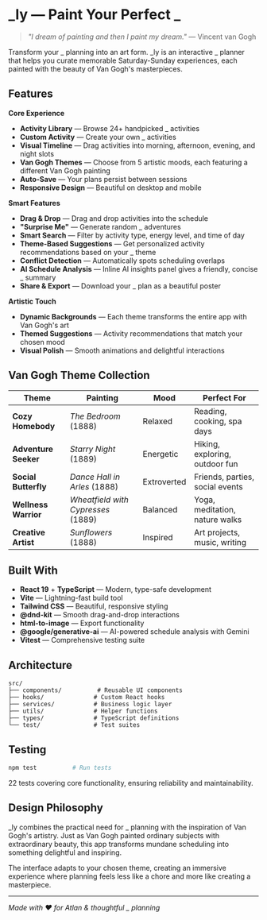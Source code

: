 # _ly — Paint Your Perfect _

> *"I dream of painting and then I paint my dream."* — Vincent van Gogh

Transform your _ planning into an art form. _ly is an interactive _ planner that helps you curate memorable Saturday-Sunday experiences, each painted with the beauty of Van Gogh's masterpieces.

## Features

**Core Experience**
- **Activity Library** — Browse 24+ handpicked _ activities
- **Custom Activity** — Create your own _ activities
- **Visual Timeline** — Drag activities into morning, afternoon, evening, and night slots
- **Van Gogh Themes** — Choose from 5 artistic moods, each featuring a different Van Gogh painting
- **Auto-Save** — Your plans persist between sessions
- **Responsive Design** — Beautiful on desktop and mobile

**Smart Features**
- **Drag & Drop** — Drag and drop activities into the schedule
- **"Surprise Me"** — Generate random _ adventures
- **Smart Search** — Filter by activity type, energy level, and time of day
- **Theme-Based Suggestions** — Get personalized activity recommendations based on your _ theme
- **Conflict Detection** — Automatically spots scheduling overlaps
- **AI Schedule Analysis** — Inline AI insights panel gives a friendly, concise _ summary
- **Share & Export** — Download your _ plan as a beautiful poster

**Artistic Touch**
- **Dynamic Backgrounds** — Each theme transforms the entire app with Van Gogh's art
- **Themed Suggestions** — Activity recommendations that match your chosen mood
- **Visual Polish** — Smooth animations and delightful interactions

## Van Gogh Theme Collection

| Theme | Painting | Mood | Perfect For |
|-------|----------|------|-------------|
| **Cozy Homebody** | *The Bedroom* (1888) | Relaxed | Reading, cooking, spa days |
| **Adventure Seeker** | *Starry Night* (1889) | Energetic | Hiking, exploring, outdoor fun |
| **Social Butterfly** | *Dance Hall in Arles* (1888) | Extroverted | Friends, parties, social events |
| **Wellness Warrior** | *Wheatfield with Cypresses* (1889) | Balanced | Yoga, meditation, nature walks |
| **Creative Artist** | *Sunflowers* (1888) | Inspired | Art projects, music, writing |

## Built With

- **React 19** + **TypeScript** — Modern, type-safe development
- **Vite** — Lightning-fast build tool
- **Tailwind CSS** — Beautiful, responsive styling
- **@dnd-kit** — Smooth drag-and-drop interactions
- **html-to-image** — Export functionality
- **@google/generative-ai** — AI-powered schedule analysis with Gemini
- **Vitest** — Comprehensive testing suite

## Architecture

```
src/
├── components/          # Reusable UI components
├── hooks/              # Custom React hooks
├── services/           # Business logic layer
├── utils/              # Helper functions
├── types/              # TypeScript definitions
└── test/               # Test suites
```

## Testing

```bash
npm test          # Run tests
```

22 tests covering core functionality, ensuring reliability and maintainability.

## Design Philosophy

_ly combines the practical need for _ planning with the inspiration of Van Gogh's artistry. Just as Van Gogh painted ordinary subjects with extraordinary beauty, this app transforms mundane scheduling into something delightful and inspiring.

The interface adapts to your chosen theme, creating an immersive experience where planning feels less like a chore and more like creating a masterpiece.

---

*Made with ❤️ for Atlan & thoughtful _ planning*
